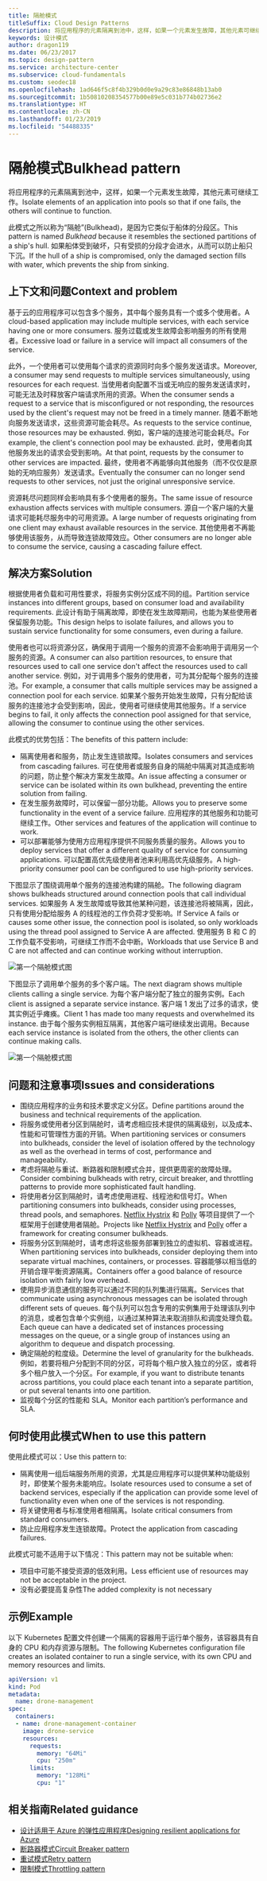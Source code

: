 ```yaml
---
title: 隔舱模式
titleSuffix: Cloud Design Patterns
description: 将应用程序的元素隔离到池中，这样，如果一个元素发生故障，其他元素可继续工作。
keywords: 设计模式
author: dragon119
ms.date: 06/23/2017
ms.topic: design-pattern
ms.service: architecture-center
ms.subservice: cloud-fundamentals
ms.custom: seodec18
ms.openlocfilehash: 1ad646f5c8f4b329b0d0e9a29c83e86848b13ab0
ms.sourcegitcommit: 1b50810208354577b00e89e5c031b774b02736e2
ms.translationtype: HT
ms.contentlocale: zh-CN
ms.lasthandoff: 01/23/2019
ms.locfileid: "54488335"
---
```

# <a name="bulkhead-pattern"></a><span data-ttu-id="220fe-104">隔舱模式</span><span class="sxs-lookup"><span data-stu-id="220fe-104">Bulkhead pattern</span></span>

<span data-ttu-id="220fe-105">将应用程序的元素隔离到池中，这样，如果一个元素发生故障，其他元素可继续工作。</span><span class="sxs-lookup"><span data-stu-id="220fe-105">Isolate elements of an application into pools so that if one fails, the others will continue to function.</span></span>

<span data-ttu-id="220fe-106">此模式之所以称为“隔舱”(Bulkhead)，是因为它类似于船体的分段区。</span><span class="sxs-lookup"><span data-stu-id="220fe-106">This pattern is named *Bulkhead* because it resembles the sectioned partitions of a ship's hull.</span></span> <span data-ttu-id="220fe-107">如果船体受到破坏，只有受损的分段才会进水，从而可以防止船只下沉。</span><span class="sxs-lookup"><span data-stu-id="220fe-107">If the hull of a ship is compromised, only the damaged section fills with water, which prevents the ship from sinking.</span></span>

## <a name="context-and-problem"></a><span data-ttu-id="220fe-108">上下文和问题</span><span class="sxs-lookup"><span data-stu-id="220fe-108">Context and problem</span></span>

<span data-ttu-id="220fe-109">基于云的应用程序可以包含多个服务，其中每个服务具有一个或多个使用者。</span><span class="sxs-lookup"><span data-stu-id="220fe-109">A cloud-based application may include multiple services, with each service having one or more consumers.</span></span> <span data-ttu-id="220fe-110">服务过载或发生故障会影响服务的所有使用者。</span><span class="sxs-lookup"><span data-stu-id="220fe-110">Excessive load or failure in a service will impact all consumers of the service.</span></span>

<span data-ttu-id="220fe-111">此外，一个使用者可以使用每个请求的资源同时向多个服务发送请求。</span><span class="sxs-lookup"><span data-stu-id="220fe-111">Moreover, a consumer may send requests to multiple services simultaneously, using resources for each request.</span></span> <span data-ttu-id="220fe-112">当使用者向配置不当或无响应的服务发送请求时，可能无法及时释放客户端请求所用的资源。</span><span class="sxs-lookup"><span data-stu-id="220fe-112">When the consumer sends a request to a service that is misconfigured or not responding, the resources used by the client's request may not be freed in a timely manner.</span></span> <span data-ttu-id="220fe-113">随着不断地向服务发送请求，这些资源可能会耗尽。</span><span class="sxs-lookup"><span data-stu-id="220fe-113">As requests to the service continue, those resources may be exhausted.</span></span> <span data-ttu-id="220fe-114">例如，客户端的连接池可能会耗尽。</span><span class="sxs-lookup"><span data-stu-id="220fe-114">For example, the client's connection pool may be exhausted.</span></span> <span data-ttu-id="220fe-115">此时，使用者向其他服务发出的请求会受到影响。</span><span class="sxs-lookup"><span data-stu-id="220fe-115">At that point, requests by the consumer to other services are impacted.</span></span> <span data-ttu-id="220fe-116">最终，使用者不再能够向其他服务（而不仅仅是原始的无响应服务）发送请求。</span><span class="sxs-lookup"><span data-stu-id="220fe-116">Eventually the consumer can no longer send requests to other services, not just the original unresponsive service.</span></span>

<span data-ttu-id="220fe-117">资源耗尽问题同样会影响具有多个使用者的服务。</span><span class="sxs-lookup"><span data-stu-id="220fe-117">The same issue of resource exhaustion affects services with multiple consumers.</span></span> <span data-ttu-id="220fe-118">源自一个客户端的大量请求可能耗尽服务中的可用资源。</span><span class="sxs-lookup"><span data-stu-id="220fe-118">A large number of requests originating from one client may exhaust available resources in the service.</span></span> <span data-ttu-id="220fe-119">其他使用者不再能够使用该服务，从而导致连锁故障效应。</span><span class="sxs-lookup"><span data-stu-id="220fe-119">Other consumers are no longer able to consume the service, causing a cascading failure effect.</span></span>

## <a name="solution"></a><span data-ttu-id="220fe-120">解决方案</span><span class="sxs-lookup"><span data-stu-id="220fe-120">Solution</span></span>

<span data-ttu-id="220fe-121">根据使用者负载和可用性要求，将服务实例分区成不同的组。</span><span class="sxs-lookup"><span data-stu-id="220fe-121">Partition service instances into different groups, based on consumer load and availability requirements.</span></span> <span data-ttu-id="220fe-122">此设计有助于隔离故障，即使在发生故障期间，也能为某些使用者保留服务功能。</span><span class="sxs-lookup"><span data-stu-id="220fe-122">This design helps to isolate failures, and allows you to sustain service functionality for some consumers, even during a failure.</span></span>

<span data-ttu-id="220fe-123">使用者也可以将资源分区，确保用于调用一个服务的资源不会影响用于调用另一个服务的资源。</span><span class="sxs-lookup"><span data-stu-id="220fe-123">A consumer can also partition resources, to ensure that resources used to call one service don't affect the resources used to call another service.</span></span> <span data-ttu-id="220fe-124">例如，对于调用多个服务的使用者，可为其分配每个服务的连接池。</span><span class="sxs-lookup"><span data-stu-id="220fe-124">For example, a consumer that calls multiple services may be assigned a connection pool for each service.</span></span> <span data-ttu-id="220fe-125">如果某个服务开始发生故障，只有分配给该服务的连接池才会受到影响，因此，使用者可继续使用其他服务。</span><span class="sxs-lookup"><span data-stu-id="220fe-125">If a service begins to fail, it only affects the connection pool assigned for that service, allowing the consumer to continue using the other services.</span></span>

<span data-ttu-id="220fe-126">此模式的优势包括：</span><span class="sxs-lookup"><span data-stu-id="220fe-126">The benefits of this pattern include:</span></span>

- <span data-ttu-id="220fe-127">隔离使用者和服务，防止发生连锁故障。</span><span class="sxs-lookup"><span data-stu-id="220fe-127">Isolates consumers and services from cascading failures.</span></span> <span data-ttu-id="220fe-128">可在使用者或服务自身的隔舱中隔离对其造成影响的问题，防止整个解决方案发生故障。</span><span class="sxs-lookup"><span data-stu-id="220fe-128">An issue affecting a consumer or service can be isolated within its own bulkhead, preventing the entire solution from failing.</span></span>
- <span data-ttu-id="220fe-129">在发生服务故障时，可以保留一部分功能。</span><span class="sxs-lookup"><span data-stu-id="220fe-129">Allows you to preserve some functionality in the event of a service failure.</span></span> <span data-ttu-id="220fe-130">应用程序的其他服务和功能可继续工作。</span><span class="sxs-lookup"><span data-stu-id="220fe-130">Other services and features of the application will continue to work.</span></span>
- <span data-ttu-id="220fe-131">可以部署能够为使用方应用程序提供不同服务质量的服务。</span><span class="sxs-lookup"><span data-stu-id="220fe-131">Allows you to deploy services that offer a different quality of service for consuming applications.</span></span> <span data-ttu-id="220fe-132">可以配置高优先级使用者池来利用高优先级服务。</span><span class="sxs-lookup"><span data-stu-id="220fe-132">A high-priority consumer pool can be configured to use high-priority services.</span></span>

<span data-ttu-id="220fe-133">下图显示了围绕调用单个服务的连接池构建的隔舱。</span><span class="sxs-lookup"><span data-stu-id="220fe-133">The following diagram shows bulkheads structured around connection pools that call individual services.</span></span> <span data-ttu-id="220fe-134">如果服务 A 发生故障或导致其他某种问题，该连接池将被隔离，因此，只有使用分配给服务 A 的线程池的工作负荷才受影响。</span><span class="sxs-lookup"><span data-stu-id="220fe-134">If Service A fails or causes some other issue, the connection pool is isolated, so only workloads using the thread pool assigned to Service A are affected.</span></span> <span data-ttu-id="220fe-135">使用服务 B 和 C 的工作负载不受影响，可继续工作而不会中断。</span><span class="sxs-lookup"><span data-stu-id="220fe-135">Workloads that use Service B and C are not affected and can continue working without interruption.</span></span>

![第一个隔舱模式图](./_images/bulkhead-1.png)

<span data-ttu-id="220fe-137">下图显示了调用单个服务的多个客户端。</span><span class="sxs-lookup"><span data-stu-id="220fe-137">The next diagram shows multiple clients calling a single service.</span></span> <span data-ttu-id="220fe-138">为每个客户端分配了独立的服务实例。</span><span class="sxs-lookup"><span data-stu-id="220fe-138">Each client is assigned a separate service instance.</span></span> <span data-ttu-id="220fe-139">客户端 1 发出了过多的请求，使其实例近乎瘫痪。</span><span class="sxs-lookup"><span data-stu-id="220fe-139">Client 1 has made too many requests and overwhelmed its instance.</span></span> <span data-ttu-id="220fe-140">由于每个服务实例相互隔离，其他客户端可继续发出调用。</span><span class="sxs-lookup"><span data-stu-id="220fe-140">Because each service instance is isolated from the others, the other clients can continue making calls.</span></span>

![第一个隔舱模式图](./_images/bulkhead-2.png)

## <a name="issues-and-considerations"></a><span data-ttu-id="220fe-142">问题和注意事项</span><span class="sxs-lookup"><span data-stu-id="220fe-142">Issues and considerations</span></span>

- <span data-ttu-id="220fe-143">围绕应用程序的业务和技术要求定义分区。</span><span class="sxs-lookup"><span data-stu-id="220fe-143">Define partitions around the business and technical requirements of the application.</span></span>
- <span data-ttu-id="220fe-144">将服务或使用者分区到隔舱时，请考虑相应技术提供的隔离级别，以及成本、性能和可管理性方面的开销。</span><span class="sxs-lookup"><span data-stu-id="220fe-144">When partitioning services or consumers into bulkheads, consider the level of isolation offered by the technology as well as the overhead in terms of cost, performance and manageability.</span></span>
- <span data-ttu-id="220fe-145">考虑将隔舱与重试、断路器和限制模式合并，提供更周密的故障处理。</span><span class="sxs-lookup"><span data-stu-id="220fe-145">Consider combining bulkheads with retry, circuit breaker, and throttling patterns to provide more sophisticated fault handling.</span></span>
- <span data-ttu-id="220fe-146">将使用者分区到隔舱时，请考虑使用进程、线程池和信号灯。</span><span class="sxs-lookup"><span data-stu-id="220fe-146">When partitioning consumers into bulkheads, consider using processes, thread pools, and semaphores.</span></span> <span data-ttu-id="220fe-147">[Netflix Hystrix][hystrix] 和 [Polly][polly] 等项目提供了一个框架用于创建使用者隔舱。</span><span class="sxs-lookup"><span data-stu-id="220fe-147">Projects like [Netflix Hystrix][hystrix] and [Polly][polly] offer a framework for creating consumer bulkheads.</span></span>
- <span data-ttu-id="220fe-148">将服务分区到隔舱时，请考虑将这些服务部署到独立的虚拟机、容器或进程。</span><span class="sxs-lookup"><span data-stu-id="220fe-148">When partitioning services into bulkheads, consider deploying them into separate virtual machines, containers, or processes.</span></span> <span data-ttu-id="220fe-149">容器能够以相当低的开销合理平衡资源隔离。</span><span class="sxs-lookup"><span data-stu-id="220fe-149">Containers offer a good balance of resource isolation with fairly low overhead.</span></span>
- <span data-ttu-id="220fe-150">使用异步消息通信的服务可以通过不同的队列集进行隔离。</span><span class="sxs-lookup"><span data-stu-id="220fe-150">Services that communicate using asynchronous messages can be isolated through different sets of queues.</span></span> <span data-ttu-id="220fe-151">每个队列可以包含专用的实例集用于处理该队列中的消息，或者包含单个实例组，以通过某种算法来取消排队和调度处理负载。</span><span class="sxs-lookup"><span data-stu-id="220fe-151">Each queue can have a dedicated set of instances processing messages on the queue, or a single group of instances using an algorithm to dequeue and dispatch processing.</span></span>
- <span data-ttu-id="220fe-152">确定隔舱的粒度级。</span><span class="sxs-lookup"><span data-stu-id="220fe-152">Determine the level of granularity for the bulkheads.</span></span> <span data-ttu-id="220fe-153">例如，若要将租户分配到不同的分区，可将每个租户放入独立的分区，或者将多个租户放入一个分区。</span><span class="sxs-lookup"><span data-stu-id="220fe-153">For example, if you want to distribute tenants across partitions, you could place each tenant into a separate partition, or put several tenants into one partition.</span></span>
- <span data-ttu-id="220fe-154">监视每个分区的性能和 SLA。</span><span class="sxs-lookup"><span data-stu-id="220fe-154">Monitor each partition’s performance and SLA.</span></span>

## <a name="when-to-use-this-pattern"></a><span data-ttu-id="220fe-155">何时使用此模式</span><span class="sxs-lookup"><span data-stu-id="220fe-155">When to use this pattern</span></span>

<span data-ttu-id="220fe-156">使用此模式可以：</span><span class="sxs-lookup"><span data-stu-id="220fe-156">Use this pattern to:</span></span>

- <span data-ttu-id="220fe-157">隔离使用一组后端服务所用的资源，尤其是应用程序可以提供某种功能级别时，即使某个服务未能响应。</span><span class="sxs-lookup"><span data-stu-id="220fe-157">Isolate resources used to consume a set of backend services, especially if the application can provide some level of functionality even when one of the services is not responding.</span></span>
- <span data-ttu-id="220fe-158">将关键使用者与标准使用者相隔离。</span><span class="sxs-lookup"><span data-stu-id="220fe-158">Isolate critical consumers from standard consumers.</span></span>
- <span data-ttu-id="220fe-159">防止应用程序发生连锁故障。</span><span class="sxs-lookup"><span data-stu-id="220fe-159">Protect the application from cascading failures.</span></span>

<span data-ttu-id="220fe-160">此模式可能不适用于以下情况：</span><span class="sxs-lookup"><span data-stu-id="220fe-160">This pattern may not be suitable when:</span></span>

- <span data-ttu-id="220fe-161">项目中可能不接受资源的低效利用。</span><span class="sxs-lookup"><span data-stu-id="220fe-161">Less efficient use of resources may not be acceptable in the project.</span></span>
- <span data-ttu-id="220fe-162">没有必要提高复杂性</span><span class="sxs-lookup"><span data-stu-id="220fe-162">The added complexity is not necessary</span></span>

## <a name="example"></a><span data-ttu-id="220fe-163">示例</span><span class="sxs-lookup"><span data-stu-id="220fe-163">Example</span></span>

<span data-ttu-id="220fe-164">以下 Kubernetes 配置文件创建一个隔离的容器用于运行单个服务，该容器具有自身的 CPU 和内存资源与限制。</span><span class="sxs-lookup"><span data-stu-id="220fe-164">The following Kubernetes configuration file creates an isolated container to run a single service, with its own CPU and memory resources and limits.</span></span>

```yml
apiVersion: v1
kind: Pod
metadata:
  name: drone-management
spec:
  containers:
  - name: drone-management-container
    image: drone-service
    resources:
      requests:
        memory: "64Mi"
        cpu: "250m"
      limits:
        memory: "128Mi"
        cpu: "1"
```

## <a name="related-guidance"></a><span data-ttu-id="220fe-165">相关指南</span><span class="sxs-lookup"><span data-stu-id="220fe-165">Related guidance</span></span>

- [<span data-ttu-id="220fe-166">设计适用于 Azure 的弹性应用程序</span><span class="sxs-lookup"><span data-stu-id="220fe-166">Designing resilient applications for Azure</span></span>](../resiliency/index.md)
- [<span data-ttu-id="220fe-167">断路器模式</span><span class="sxs-lookup"><span data-stu-id="220fe-167">Circuit Breaker pattern</span></span>](./circuit-breaker.md)
- [<span data-ttu-id="220fe-168">重试模式</span><span class="sxs-lookup"><span data-stu-id="220fe-168">Retry pattern</span></span>](./retry.md)
- [<span data-ttu-id="220fe-169">限制模式</span><span class="sxs-lookup"><span data-stu-id="220fe-169">Throttling pattern</span></span>](./throttling.md)

<!-- links -->

[hystrix]: https://github.com/Netflix/Hystrix
[polly]: https://github.com/App-vNext/Polly
